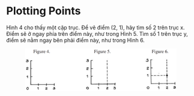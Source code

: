 # Plotting Points

Hình 4 cho thấy một cặp trục. Để vẽ điểm (2, 1), hãy tìm số 2 trên trục x. Điểm sẽ ở ngay phía trên điểm này, như trong Hình 5. Tìm số 1 trên trục y, điểm sẽ nằm ngay bên phải điểm này, như trong Hình 6.


<center><img src="fig456.png" width="80%" height="auto"></center>
